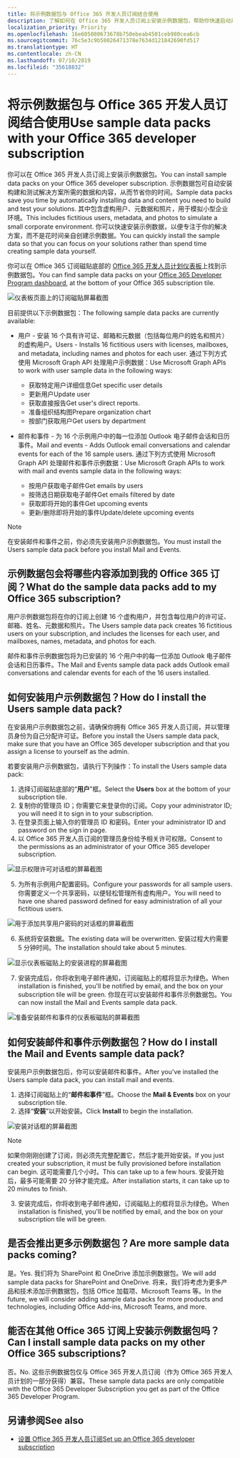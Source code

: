 ```yaml
---
title: 将示例数据包与 Office 365 开发人员订阅结合使用
description: 了解如何在 Office 365 开发人员订阅上安装示例数据包，帮助你快速启动并运行沙盒环境。
localization_priority: Priority
ms.openlocfilehash: 16e605080673678b750ebeab4501ceb980cea6cb
ms.sourcegitcommit: 76c5e3c9b58026471378e7634d121842690fd517
ms.translationtype: HT
ms.contentlocale: zh-CN
ms.lasthandoff: 07/10/2019
ms.locfileid: "35618832"
---
```

# <a name="use-sample-data-packs-with-your-office-365-developer-subscription"></a><span data-ttu-id="65809-103">将示例数据包与 Office 365 开发人员订阅结合使用</span><span class="sxs-lookup"><span data-stu-id="65809-103">Use sample data packs with your Office 365 developer subscription</span></span>

<span data-ttu-id="65809-104">你可以在 Office 365 开发人员订阅上安装示例数据包。</span><span class="sxs-lookup"><span data-stu-id="65809-104">You can install sample data packs on your Office 365 developer subscription.</span></span> <span data-ttu-id="65809-105">示例数据包可自动安装构建和测试解决方案所需的数据和内容，从而节省你的时间。</span><span class="sxs-lookup"><span data-stu-id="65809-105">Sample data packs save you time by automatically installing data and content you need to build and test your solutions.</span></span> <span data-ttu-id="65809-106">其中包含虚构用户、元数据和照片，用于模拟小型企业环境。</span><span class="sxs-lookup"><span data-stu-id="65809-106">This includes fictitious users, metadata, and photos to simulate a small corporate environment.</span></span> <span data-ttu-id="65809-107">你可以快速安装示例数据，以便专注于你的解决方案，而不是花时间亲自创建示例数据。</span><span class="sxs-lookup"><span data-stu-id="65809-107">You can quickly install the sample data so that you can focus on your solutions rather than spend time creating sample data yourself.</span></span>

<span data-ttu-id="65809-108">你可以在 Office 365 订阅磁贴底部的 [Office 365 开发人员计划仪表板](https://developer.microsoft.com/office/profile)上找到示例数据包。</span><span class="sxs-lookup"><span data-stu-id="65809-108">You can find sample data packs on your [Office 365 Developer Program dashboard](https://developer.microsoft.com/office/profile), at the bottom of your Office 365 subscription tile.</span></span>

![仪表板页面上的订阅磁贴屏幕截图](images/content-packs-06.PNG)

<span data-ttu-id="65809-110">目前提供以下示例数据包：</span><span class="sxs-lookup"><span data-stu-id="65809-110">The following sample data packs are currently available:</span></span>

- <span data-ttu-id="65809-111">用户 - 安装 16 个具有许可证、邮箱和元数据（包括每位用户的姓名和照片）的虚构用户。</span><span class="sxs-lookup"><span data-stu-id="65809-111">Users - Installs 16 fictitious users with licenses, mailboxes, and metadata, including names and photos for each user.</span></span> <span data-ttu-id="65809-112">通过下列方式使用 Microsoft Graph API 处理用户示例数据：</span><span class="sxs-lookup"><span data-stu-id="65809-112">Use Microsoft Graph APIs to work with user sample data in the following ways:</span></span>
  - <span data-ttu-id="65809-113">获取特定用户详细信息</span><span class="sxs-lookup"><span data-stu-id="65809-113">Get specific user details</span></span>
  - <span data-ttu-id="65809-114">更新用户</span><span class="sxs-lookup"><span data-stu-id="65809-114">Update user</span></span>
  - <span data-ttu-id="65809-115">获取直接报告</span><span class="sxs-lookup"><span data-stu-id="65809-115">Get user's direct reports.</span></span>
  - <span data-ttu-id="65809-116">准备组织结构图</span><span class="sxs-lookup"><span data-stu-id="65809-116">Prepare organization chart</span></span>  
  - <span data-ttu-id="65809-117">按部门获取用户</span><span class="sxs-lookup"><span data-stu-id="65809-117">Get users by department</span></span>

- <span data-ttu-id="65809-118">邮件和事件 - 为 16 个示例用户中的每一位添加 Outlook 电子邮件会话和日历事件。</span><span class="sxs-lookup"><span data-stu-id="65809-118">Mail and events - Adds Outlook email conversations and calendar events for each of the 16 sample users.</span></span> <span data-ttu-id="65809-119">通过下列方式使用 Microsoft Graph API 处理邮件和事件示例数据：</span><span class="sxs-lookup"><span data-stu-id="65809-119">Use Microsoft Graph APIs to work with mail and events sample data in the following ways:</span></span>
  - <span data-ttu-id="65809-120">按用户获取电子邮件</span><span class="sxs-lookup"><span data-stu-id="65809-120">Get emails by users</span></span>
  - <span data-ttu-id="65809-121">按筛选日期获取电子邮件</span><span class="sxs-lookup"><span data-stu-id="65809-121">Get emails filtered by date</span></span>
  - <span data-ttu-id="65809-122">获取即将开始的事件</span><span class="sxs-lookup"><span data-stu-id="65809-122">Get upcoming events</span></span>
  - <span data-ttu-id="65809-123">更新/删除即将开始的事件</span><span class="sxs-lookup"><span data-stu-id="65809-123">Update/delete upcoming events</span></span>

> [!NOTE]
> <span data-ttu-id="65809-124">在安装邮件和事件之前，你必须先安装用户示例数据包。</span><span class="sxs-lookup"><span data-stu-id="65809-124">You must install the Users sample data pack before you install Mail and Events.</span></span>

## <a name="what-do-the-sample-data-packs-add-to-my-office-365-subscription"></a><span data-ttu-id="65809-125">示例数据包会将哪些内容添加到我的 Office 365 订阅？</span><span class="sxs-lookup"><span data-stu-id="65809-125">What do the sample data packs add to my Office 365 subscription?</span></span>

<span data-ttu-id="65809-126">用户示例数据包将在你的订阅上创建 16 个虚构用户，并包含每位用户的许可证、邮箱、姓名、元数据和照片。</span><span class="sxs-lookup"><span data-stu-id="65809-126">The Users sample data pack creates 16 fictitious users on your subscription, and includes the licenses for each user, and mailboxes, names, metadata, and photos for each.</span></span>

<span data-ttu-id="65809-127">邮件和事件示例数据包将为已安装的 16 个用户中的每一位添加 Outlook 电子邮件会话和日历事件。</span><span class="sxs-lookup"><span data-stu-id="65809-127">The Mail and Events sample data pack adds Outlook email conversations and calendar events for each of the 16 users installed.</span></span>

## <a name="how-do-i-install-the-users-sample-data-pack"></a><span data-ttu-id="65809-128">如何安装用户示例数据包？</span><span class="sxs-lookup"><span data-stu-id="65809-128">How do I install the Users sample data pack?</span></span>

<span data-ttu-id="65809-129">在安装用户示例数据包之前，请确保你拥有 Office 365 开发人员订阅，并以管理员身份为自己分配许可证。</span><span class="sxs-lookup"><span data-stu-id="65809-129">Before you install the Users sample data pack, make sure that you have an Office 365 developer subscription and that you assign a license to yourself as the admin.</span></span>

<span data-ttu-id="65809-130">若要安装用户示例数据包，请执行下列操作：</span><span class="sxs-lookup"><span data-stu-id="65809-130">To install the Users sample data pack:</span></span>

1. <span data-ttu-id="65809-131">选择订阅磁贴底部的“**用户**”框。</span><span class="sxs-lookup"><span data-stu-id="65809-131">Select the **Users** box at the bottom of your subscription tile.</span></span>
2. <span data-ttu-id="65809-132">复制你的管理员 ID；你需要它来登录你的订阅。</span><span class="sxs-lookup"><span data-stu-id="65809-132">Copy your administrator ID; you will need it to sign in to your subscription.</span></span>
3. <span data-ttu-id="65809-133">在登录页面上输入你的管理员 ID 和密码。</span><span class="sxs-lookup"><span data-stu-id="65809-133">Enter your administrator ID and password on the sign in page.</span></span>
4. <span data-ttu-id="65809-134">以 Office 365 开发人员订阅的管理员身份给予相关许可权限。</span><span class="sxs-lookup"><span data-stu-id="65809-134">Consent to the permissions as an administrator of your Office 365 developer subscription.</span></span>

![显示权限许可对话框的屏幕截图](images/content-packs-01.png)

5. <span data-ttu-id="65809-136">为所有示例用户配置密码。</span><span class="sxs-lookup"><span data-stu-id="65809-136">Configure your passwords for all sample users.</span></span> <span data-ttu-id="65809-137">你需要定义一个共享密码，以便轻松管理所有虚构用户。</span><span class="sxs-lookup"><span data-stu-id="65809-137">You will need to have one shared password defined for easy administration of all your fictitious users.</span></span>

![用于添加共享用户密码的对话框的屏幕截图](images/content-packs-02.png)

6. <span data-ttu-id="65809-139">系统将安装数据。</span><span class="sxs-lookup"><span data-stu-id="65809-139">The existing data will be overwritten.</span></span> <span data-ttu-id="65809-140">安装过程大约需要 5 分钟时间。</span><span class="sxs-lookup"><span data-stu-id="65809-140">The installation should take about 5 minutes.</span></span>

![显示仪表板磁贴上的安装进程的屏幕截图](images/content-packs-03.PNG)

7. <span data-ttu-id="65809-142">安装完成后，你将收到电子邮件通知，订阅磁贴上的框将显示为绿色。</span><span class="sxs-lookup"><span data-stu-id="65809-142">When installation is finished, you'll be notified by email, and the box on your subscription tile will be green.</span></span> <span data-ttu-id="65809-143">你现在可以安装邮件和事件示例数据包。</span><span class="sxs-lookup"><span data-stu-id="65809-143">You can now install the Mail and Events sample data pack.</span></span>

![准备安装邮件和事件的仪表板磁贴的屏幕截图](images/content-packs-04.PNG)

## <a name="how-do-i-install-the-mail-and-events-sample-data-pack"></a><span data-ttu-id="65809-145">如何安装邮件和事件示例数据包？</span><span class="sxs-lookup"><span data-stu-id="65809-145">How do I install the Mail and Events sample data pack?</span></span>

<span data-ttu-id="65809-146">安装用户示例数据包后，你可以安装邮件和事件。</span><span class="sxs-lookup"><span data-stu-id="65809-146">After you've installed the Users sample data pack, you can install mail and events.</span></span>

1. <span data-ttu-id="65809-147">选择订阅磁贴上的“**邮件和事件**”框。</span><span class="sxs-lookup"><span data-stu-id="65809-147">Choose the **Mail &amp; Events** box on your subscription tile.</span></span>
2. <span data-ttu-id="65809-148">选择“**安装**”以开始安装。</span><span class="sxs-lookup"><span data-stu-id="65809-148">Click **Install** to begin the installation.</span></span>

![安装对话框的屏幕截图](images/content-packs-05.png)

> [!NOTE]
> <span data-ttu-id="65809-150">如果你刚刚创建了订阅，则必须先完整配置它，然后才能开始安装。</span><span class="sxs-lookup"><span data-stu-id="65809-150">If you just created your subscription, it must be fully provisioned before installation can begin.</span></span> <span data-ttu-id="65809-151">这可能需要几个小时。</span><span class="sxs-lookup"><span data-stu-id="65809-151">This can take up to a few hours.</span></span> <span data-ttu-id="65809-152">安装开始后，最多可能需要 20 分钟才能完成。</span><span class="sxs-lookup"><span data-stu-id="65809-152">After installation starts, it can take up to 20 minutes to finish.</span></span>

3. <span data-ttu-id="65809-153">安装完成后，你将收到电子邮件通知，订阅磁贴上的框将显示为绿色。</span><span class="sxs-lookup"><span data-stu-id="65809-153">When installation is finished, you'll be notified by email, and the box on your subscription tile will be green.</span></span>

## <a name="are-more-sample-data-packs-coming"></a><span data-ttu-id="65809-154">是否会推出更多示例数据包？</span><span class="sxs-lookup"><span data-stu-id="65809-154">Are more sample data packs coming?</span></span>

<span data-ttu-id="65809-155">是。</span><span class="sxs-lookup"><span data-stu-id="65809-155">Yes.</span></span> <span data-ttu-id="65809-156">我们将为 SharePoint 和 OneDrive 添加示例数据包。</span><span class="sxs-lookup"><span data-stu-id="65809-156">We will add sample data packs for SharePoint and OneDrive.</span></span> <span data-ttu-id="65809-157">将来，我们将考虑为更多产品和技术添加示例数据包，包括 Office 加载项、Microsoft Teams 等。</span><span class="sxs-lookup"><span data-stu-id="65809-157">In the future, we will consider adding sample data packs for more products and technologies, including Office Add-ins, Microsoft Teams, and more.</span></span>

## <a name="can-i-install-sample-data-packs-on-my-other-office-365-subscriptions"></a><span data-ttu-id="65809-158">能否在其他 Office 365 订阅上安装示例数据包吗？</span><span class="sxs-lookup"><span data-stu-id="65809-158">Can I install sample data packs on my other Office 365 subscriptions?</span></span>

<span data-ttu-id="65809-159">否。</span><span class="sxs-lookup"><span data-stu-id="65809-159">No.</span></span> <span data-ttu-id="65809-160">这些示例数据包仅与 Office 365 开发人员订阅（作为 Office 365 开发人员计划的一部分获得）兼容。</span><span class="sxs-lookup"><span data-stu-id="65809-160">These sample data packs are only compatible with the Office 365 Developer Subscription you get as part of the Office 365 Developer Program.</span></span>

## <a name="see-also"></a><span data-ttu-id="65809-161">另请参阅</span><span class="sxs-lookup"><span data-stu-id="65809-161">See also</span></span>

- [<span data-ttu-id="65809-162">设置 Office 365 开发人员订阅</span><span class="sxs-lookup"><span data-stu-id="65809-162">Set up an Office 365 developer subscription</span></span>](office-365-developer-program-get-started.md)
